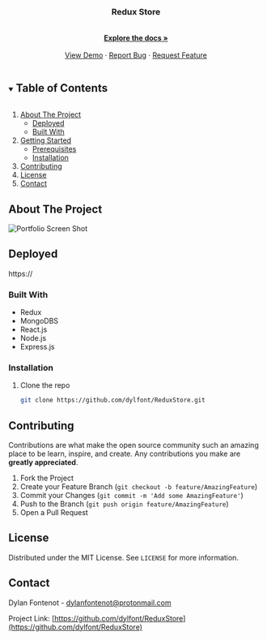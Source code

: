 <br />
  <h3 align="center">Redux Store</h3>

  <p align="center">
    <br />
    <a href="https://github.com/dylfont/ReduxStore"><strong>Explore the docs »</strong></a>
    <br />
    <br />
    <a href="https://github.com/dylfont/ReduxStore">View Demo</a>
    ·
    <a href="https://github.com/dylfont/ReduxStore/issues">Report Bug</a>
    ·
    <a href="https://github.com/dylfont/ReduxStore/issues">Request Feature</a>
  </p>
</p>

<details open="open">
  <summary><h2 style="display: inline-block">Table of Contents</h2></summary>
  <ol>
    <li>
      <a href="#about-the-project">About The Project</a>
      <ul>
        <li><a href="#deployed">Deployed</a></li>
        <li><a href="#built-with">Built With</a></li>
      </ul>
    </li>
    <li>
      <a href="#getting-started">Getting Started</a>
      <ul>
        <li><a href="#prerequisites">Prerequisites</a></li>
        <li><a href="#installation">Installation</a></li>
      </ul>
    </li>
    <li><a href="#contributing">Contributing</a></li>
    <li><a href="#license">License</a></li>
    <li><a href="#contact">Contact</a></li>
  </ol>
</details>

## About The Project

![Portfolio Screen Shot](./)

## Deployed

https://

### Built With

- Redux
- MongoDBS
- React.js
- Node.js 
- Express.js


### Installation

1. Clone the repo
   ```sh
   git clone https://github.com/dylfont/ReduxStore.git
   ```


## Contributing

Contributions are what make the open source community such an amazing place to be learn, inspire, and create. Any contributions you make are **greatly appreciated**.

1. Fork the Project
2. Create your Feature Branch (`git checkout -b feature/AmazingFeature`)
3. Commit your Changes (`git commit -m 'Add some AmazingFeature'`)
4. Push to the Branch (`git push origin feature/AmazingFeature`)
5. Open a Pull Request

## License

Distributed under the MIT License. See `LICENSE` for more information.

<!-- CONTACT -->

## Contact

Dylan Fontenot - dylanfontenot@protonmail.com

Project Link: [https://github.com/dylfont/ReduxStore](https://github.com/dylfont/ReduxStore)